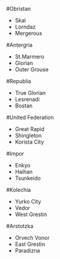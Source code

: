 #Obristan
* Skal
* Lorndaz
* Mergerous

#Antergria
* St.Marmero
* Glorian
* Outer Grouse

#Republia
* True Glorian
* Lesrenadi
* Bostan

#United Federation
* Great Rapid
* Shingleton
* Korista City

#Impor
* Enkyo
* Haihan
* Tsunkeido

#Kolechia
* Yurko City
* Vedor
* West Grestin

#Arstotzka
* Orvech Vonor
* East Grestin
* Paradizna
